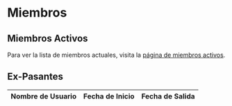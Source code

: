 # Miembros

## Miembros Activos

Para ver la lista de miembros actuales, visita la [página de miembros activos](mi-team.md).

## Ex-Pasantes

|**Nombre de Usuario**|**Fecha de Inicio**|**Fecha de Salida**|
|---------------------|-------------------|-------------------|
